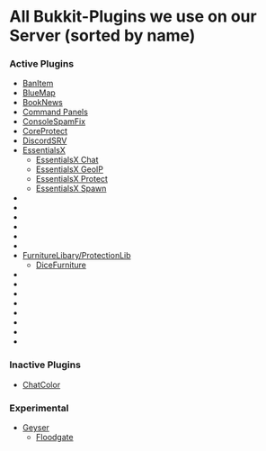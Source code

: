 # All Bukkit-Plugins we use on our Server (sorted by name)
### Active Plugins
- [BanItem](https://www.spigotmc.org/resources/banitem-1-7-1-17.67701/)
- [BlueMap](https://www.spigotmc.org/resources/bluemap.83557/)
- [BookNews](https://www.spigotmc.org/resources/booknews-1-8-1-17.61163/)
- [Command Panels](https://www.spigotmc.org/resources/command-panels-custom-guis.67788/)
- [ConsoleSpamFix](https://www.spigotmc.org/resources/console-spam-fix.18410/)
- [CoreProtect](https://www.spigotmc.org/resources/coreprotect.8631/)
- [DiscordSRV](https://www.spigotmc.org/resources/discordsrv.18494/)
- [EssentialsX](https://www.spigotmc.org/resources/essentialsx.9089/)
  - [EssentialsX Chat](https://essentialsx.net/downloads.html)
  - [EssentialsX GeoIP](https://essentialsx.net/downloads.html)
  - [EssentialsX Protect](https://essentialsx.net/downloads.html)
  - [EssentialsX Spawn](https://essentialsx.net/downloads.html)
- []()
- []()
- []()
- []()
- []()
- []()
- [FurnitureLibary/ProtectionLib](https://www.spigotmc.org/resources/furniturelibary-protectionlib.9368/)
  - [DiceFurniture](https://www.spigotmc.org/resources/dicefurniture-plugin-m%C3%B6bel-plugin.6006/)
- []()
- []()
- []()
- []()
- []()
- []()
- []()
- []()

### Inactive Plugins
- [ChatColor](https://www.spigotmc.org/resources/chatcolor.22692/)

### Experimental
- [Geyser](https://github.com/GeyserMC/Geyser)
  - [Floodgate](https://github.com/GeyserMC/Floodgate)

